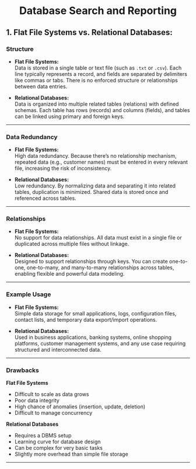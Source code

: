 <h1 align="center">Database Search and Reporting</h1>

## 1. Flat File Systems vs. Relational Databases:

### Structure
- **Flat File Systems:**  
  Data is stored in a single table or text file (such as `.txt` or `.csv`). Each line typically represents a record, and fields are separated by delimiters like commas or tabs. There is no enforced structure or relationships between data entries.

- **Relational Databases:**  
  Data is organized into multiple related tables (relations) with defined schemas. Each table has rows (records) and columns (fields), and tables can be linked using primary and foreign keys.

---

### Data Redundancy
- **Flat File Systems:**  
  High data redundancy. Because there’s no relationship mechanism, repeated data (e.g., customer names) must be entered in every relevant file, increasing the risk of inconsistency.

- **Relational Databases:**  
  Low redundancy. By normalizing data and separating it into related tables, duplication is minimized. Shared data is stored once and referenced across tables.

---

### Relationships
- **Flat File Systems:**  
  No support for data relationships. All data must exist in a single file or duplicated across multiple files without linkage.

- **Relational Databases:**  
  Designed to support relationships through keys. You can create one-to-one, one-to-many, and many-to-many relationships across tables, enabling flexible and powerful data modeling.

---

### Example Usage
- **Flat File Systems:**  
  Simple data storage for small applications, logs, configuration files, contact lists, and temporary data export/import operations.

- **Relational Databases:**  
  Used in business applications, banking systems, online shopping platforms, customer management systems, and any use case requiring structured and interconnected data.

---

### Drawbacks

**Flat File Systems**
- Difficult to scale as data grows
- Poor data integrity
- High chance of anomalies (insertion, update, deletion)
- Difficult to manage concurrency

**Relational Databases**
- Requires a DBMS setup
- Learning curve for database design
- Can be complex for very basic tasks
- Slightly more overhead than simple file storage

---

